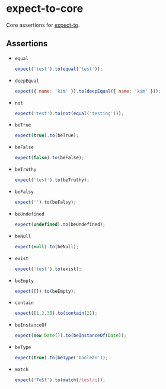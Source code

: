 expect-to-core
==============

Core assertions for [expect-to](https://github.com/kjbekkelund/expect-to).

Assertions
----------

- `equal`

  ```javascript
  expect('test').to(equal('test'));
  ```
- `deepEqual`

  ```javascript
  expect({ name: 'kim' }).to(deepEqual({ name: 'kim' }));
  ```
- `not`

  ```javascript
  expect('test').to(not(equal('testing')));
  ```
- `beTrue`

  ```javascript
  expect(true).to(beTrue);
  ```
- `beFalse`

  ```javascript
  expect(false).to(beFalse);
  ```
- `beTruthy`

  ```javascript
  expect('test').to(beTruthy);
  ```
- `beFalsy`

  ```javascript
  expect('').to(beFalsy);
  ```
- `beUndefined`

  ```javascript
  expect(undefined).to(beUndefined);
  ```
- `beNull`

  ```javascript
  expect(null).to(beNull);
  ```
- `exist`

  ```javascript
  expect('test').to(exist);
  ```
- `beEmpty`

  ```javascript
  expect([]).to(beEmpty);
  ```
- `contain`

  ```javascript
  expect([1,2,3]).to(contain(2));
  ```
- `beInstanceOf`

  ```javascript
  expect(new Date()).to(beInstanceOf(Date));
  ```
- `beType`

  ```javascript
  expect(true).to(beType('boolean'));
  ```
- `match`

  ```javascript
  expect('TeSt').to(match(/test/i));
  ```

